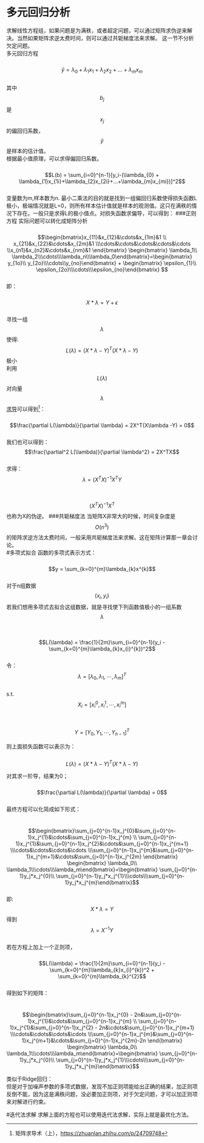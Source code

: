 # 多元回归分析
求解线性方程组，如果问题是为满秩，或者超定问题，可以通过矩阵求伪逆来解决。当然如果矩阵求逆太费时间，则可以通过共轭梯度法来求解。   这一节不分析欠定问题。  
多元回归方程  
&emsp;&emsp;$$\hat y = \lambda_{0} + \lambda_{1}x_{1}+\lambda_{2}x_{2}+...+\lambda_{m}x_{m}$$  
其中$$b_j$$是$$x_j$$的偏回归系数，$$\hat y$$是样本的估计值。  
根据最小值原理，可以求得偏回归系数。  
&emsp;&emsp;$$L(b) = \sum_{i=0}^{n-1}[y_i-(\lambda_{0} + \lambda_{1}x_{1i}+\lambda_{2}x_{2i}+...+\lambda_{m}x_{mi})]^2$$  
变量数为m,样本数为n. 最小二乘法的目的就是找到一组偏回归系数使得损失函数L极小，极端情况就是L=0，则所有样本估计值就是样本的观测值。这只在满秩的情况下存在。一般只是求得L的极小值点。对损失函数求偏导，可以得到：
###正则方程
实际问题可以转化成矩阵分析  
&emsp;&emsp;$$\begin{bmatrix}x_{11}&x_{12}&\cdots&x_{1m}&1
\\ x_{21}&x_{22}&\cdots&x_{2m}&1
\\\cdots&\cdots&\cdots&\cdots&\cdots
\\x_{n1}&x_{n2}&\cdots&x_{nm}&1
\end{bmatrix}
\begin{bmatrix} \lambda_1\\ \lambda_2\\\cdots\\\lambda_n\\\lambda_0\end{bmatrix}=\begin{bmatrix} y_{1o}\\ y_{2o}\\\cdots\\y_{no}\end{bmatrix} + \begin{bmatrix} \epsilon_{1}\\ \epsilon_{2o}\\\cdots\\\epsilon_{no}\end{bmatrix} $$  
即：  
&emsp;&emsp;$$X*\lambda = Y + \epsilon$$  
寻找一组$$\lambda$$使得:$$L(\lambda) = (X*\lambda - Y)^T(X*\lambda - Y)$$极小  
利用$$L(\lambda)$$对向量$$\lambda$$[求导](https://zhuanlan.zhihu.com/p/24709748)可以得到[^1]：  
&emsp;&emsp;$$\frac{\partial L(\lambda)}{\partial \lambda} = 2X^T(X\lambda -Y) = 0$$  
我们也可以得到：
&emsp;&emsp;$$\frac{\partial^2 L(\lambda)}{\partial \lambda^2} = 2X^TX$$  
求得：$$\lambda = (X^TX)^{-1}X^TY$$  
&emsp;&emsp;$$(X^TX)^{-1}X^T$$也称为X的伪逆。
###共轭梯度法
当矩阵X非常大的时候，时间复杂度是$$O(n^3)$$的矩阵求逆方法太费时间，一般采用共轭梯度法来求解。这在矩阵计算那一章会讨论。  
#多项式拟合 
函数的多项式表示方式：  
&emsp;&emsp;$$y = \sum_{k=0}^{m}\lambda_{k}x^{k}$$  
对于n组数据$$(x_i,y_i)$$若我们想用多项式去拟合这组数据，就是寻找使下列函数值极小的一组系数$$\lambda$$  
&emsp;&emsp;$$L(\lambda) = \frac{1}{2m}\sum_{i=0}^{n-1}(y_i - \sum_{k=0}^{m}\lambda_{k}x_{i}^{k})^2$$  
令：
&emsp;&emsp;$$\lambda = [\lambda_0,\lambda_1,\cdots,\lambda_m]^T$$  
s.t.&emsp;$$X_i = [x_{i}^{0},x_{i}^{1},\cdots,x_{i}^{m}]$$  
&emsp;&emsp;$$Y = [Y_0,Y_1,\cdots,Y_{n-1}]^T$$  

则上面损失函数可以表示为：  
&emsp;&emsp;$$L(\lambda) = (X*\lambda - Y)^T(X*\lambda - Y)$$  

对其求一阶导，结果为0；   
&emsp;&emsp;$$\frac{\partial L(\lambda)}{\partial \lambda} = 0$$   
最终方程可以化简成如下形式：  

&emsp;&emsp;$$\begin{bmatrix}\sum_{j=0}^{n-1}x_j^{0}&\sum_{j=0}^{n-1}x_j^{1}&\cdots&\sum_{j=0}^{n-1}x_j^{m}
\\ \sum_{j=0}^{n-1}x_j^{1}&\sum_{j=0}^{n-1}x_j^{2}&\cdots&\sum_{j=0}^{n-1}x_j^{m+1}
\\\cdots&\cdots&\cdots&\cdots
\\\sum_{j=0}^{n-1}x_j^{m}&\sum_{j=0}^{n-1}x_j^{m+1}&\cdots&\sum_{j=0}^{n-1}x_j^{2m}
\end{bmatrix}
\begin{bmatrix} \lambda_0\\ \lambda_1\\\cdots\\\lambda_m\end{bmatrix}=\begin{bmatrix} \sum_{j=0}^{n-1}y_j*x_j^{0}\\ \sum_{j=0}^{n-1}y_j*x_j^{1}\\\cdots\\\sum_{j=0}^{n-1}y_j*x_j^{m}\end{bmatrix}$$   
即:$$X*\lambda = Y$$ 得到 $$\lambda = X^{-1}Y$$  
若在方程上加上一个正则项，  
&emsp;&emsp;$$L(\lambda) = \frac{1}{2m}\sum_{i=0}^{n-1}(y_i - \sum_{k=0}^{m}\lambda_{k}x_{i}^{k})^2 + \sum_{k=0}^{m}\lambda_{k}^{2}$$  
得到如下的矩阵：  

&emsp;&emsp;$$\begin{bmatrix}\sum_{j=0}^{n-1}x_j^{0} - 2n&\sum_{j=0}^{n-1}x_j^{1}&\cdots&\sum_{j=0}^{n-1}x_j^{m}
\\ \sum_{j=0}^{n-1}x_j^{1}&\sum_{j=0}^{n-1}x_j^{2} - 2n&\cdots&\sum_{j=0}^{n-1}x_j^{m+1}
\\\cdots&\cdots&\cdots&\cdots
\\\sum_{j=0}^{n-1}x_j^{m}&\sum_{j=0}^{n-1}x_j^{m+1}&\cdots&\sum_{j=0}^{n-1}x_j^{2m}-2n
\end{bmatrix}
\begin{bmatrix} \lambda_0\\ \lambda_1\\\cdots\\\lambda_m\end{bmatrix}=\begin{bmatrix} \sum_{j=0}^{n-1}y_j*x_j^{0}\\ \sum_{j=0}^{n-1}y_j*x_j^{1}\\\cdots\\\sum_{j=0}^{n-1}y_j*x_j^{m}\end{bmatrix}$$ 

类似于Ridge回归：  
但是对于加噪声参数的多项式数据，发现不加正则项能给出正确的结果，加正则项反倒不能，因为这是满秩问题，没必要加正则项，对于欠定问题，才可以加正则项来对解进行约束。  

#迭代法求解
求解上面的方程也可以使用迭代法求解，实际上就是最优化方法。



[^1]: 矩阵求导术（上），https://zhuanlan.zhihu.com/p/24709748

